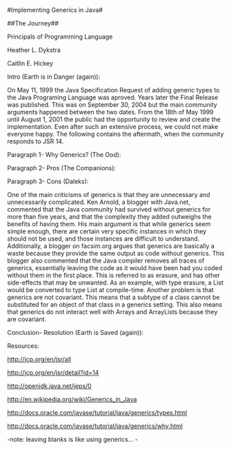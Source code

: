 #Implementing Generics in Java#

##The Journey##

Principals of Programming Language

Heather L. Dykstra

Caitlin E. Hickey

Intro (Earth is in Danger (again)):

On May 11, 1999 the Java Specification Request of adding generic types to the Java Programing Language was aproved. Years later the Final Release was published. This was on September 30, 2004 but the main community arguments happened between the two dates. From the 18th of May 1999 until August 1, 2001 the public had the opportunity to review and create the implementation. Even after such an extensive process, we could not make everyone happy. The following contains the aftermath, when the community responds to JSR 14.

Paragraph 1- Why Generics? (The Ood):


Paragraph 2- Pros (The Companions):


Paragraph 3- Cons (Daleks):


One of the main criticisms of generics is that they are unnecessary and unnecessarily complicated.  Ken Arnold, a blogger with Java.net, commented that the Java community had survived without generics for more than five years, and that the complexity they added outweighs the benefits of having them.  His main argument is that while generics seem simple enough, there are certain very specific instances in which they should not be used, and those instances are difficult to understand.    Additionally, a blogger on facsim.org argues that generics are basically a waste because they provide the same output as code without generics.  This blogger also commented that the Java compiler removes all traces of generics, essentially leaving the code as it would have been had you coded without them in the first place.  This is referred to as erasure, and has other side-effects that may be unwanted.  As an example, with type erasure, a List<string> would be converted to type List at compile-time.  Another problem is that generics are not covariant.  This means that a subtype of a class cannot be substituted for an object of that class in a generics setting.  This also means that generics do not interact well with Arrays and ArrayLists because they are covariant. 

Conclusion- Resolution (Earth is Saved (again)):


Resources:

http://jcp.org/en/jsr/all

http://jcp.org/en/jsr/detail?id=14

http://openjdk.java.net/jeps/0

http://en.wikipedia.org/wiki/Generics_in_Java

http://docs.oracle.com/javase/tutorial/java/generics/types.html

http://docs.oracle.com/javase/tutorial/java/generics/why.html


-note: leaving blanks is like using generics... -

